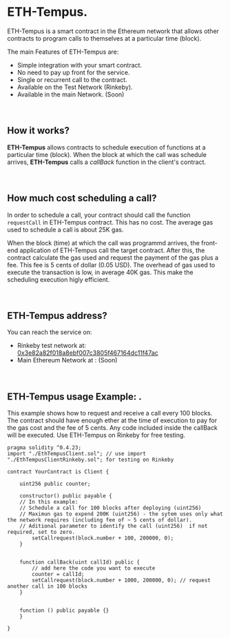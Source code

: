 # ETH-Tempus.
ETH-Tempus is a smart contract in the Ethereum network that allows other contracts to program calls to themselves at a particular time (block).

The  main Features of ETH-Tempus are:


* Simple integration with your smart contract.
* No need to pay up front for the service. 
* Single or recurrent call to the contract.
* Available on the Test Network (Rinkeby).
* Available in the main Network. (Soon)
<br><br><br>


## How it works?
**ETH-Tempus** allows contracts to schedule execution of functions at a particular time (block). When the block at which the call was schedule arrives, **ETH-Tempus** calls a *callBack* function in the client's contract.
<br><br><br>


## How much cost scheduling a call?
In order to schedule a call, your contract should call the function `requestCall` in ETH-Tempus contract. This has no cost. The average gas used to schedule a call is about 25K gas. 

When the block (time) at which the call was programmd arrives, the front-end application of ETH-Tempus call the target contract. After this, the contract calculate the gas used and request the payment of the gas plus a fee. This fee is 5 cents of dollar (0.05 USD). The overhead of gas used to execute the transaction is low, in average 40K gas. This make the scheduling execution higly efficient.
<br><br><br>


## ETH-Tempus address?
You can reach the service on:
* Rinkeby test network at: [0x3e82a82f018a8ebf007c3805f467164dc11f47ac](https://rinkeby.etherscan.io/address/0x3e82a82f018a8ebf007c3805f467164dc11f47ac)
* Main Ethereum Network at : (Soon)
<br><br><br>


## ETH-Tempus usage Example: .

This example shows how to request and receive a call every 100 blocks. The contract should have enough ether at the time of execution to pay for the gas cost and the fee of 5 cents. Any code included inside the callBack will be executed. Use ETH-Tempus on Rinkeby for free testing.


``` solidity
pragma solidity ^0.4.23; 
import "./EthTempusClient.sol"; // use import "./EthTempusClientRinkeby.sol"; for testing on Rinkeby

contract YourContract is Client {
    
    uint256 public counter;

    constructor() public payable {
    // In this example:
    // Schedule a call for 100 blocks after deploying (uint256)
    // Maximun gas to expend 200K (uint256) - the sytem uses only what the network requires (including fee of ~ 5 cents of dollar).
    // Aditional parameter to identify the call (uint256)  if not required, set to zero.  
        setCallrequest(block.number + 100, 200000, 0);    
    }

    
    function callBack(uint callId) public {
        // add here the code you want to execute
        counter = callId; 
        setCallrequest(block.number + 1000, 200000, 0); // request another call in 100 blocks
    }

    
    function () public payable {}
    }

}


```

